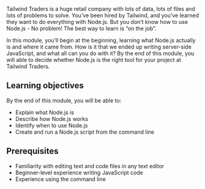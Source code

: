 Tailwind Traders is a huge retail company with lots of data, lots of files and lots of problems to solve. You’ve been hired by Tailwind, and you’ve learned they want to do everything with Node.js. But you don’t know how to use Node.js - No problem! The best way to learn is “on the job”.  

In this module, you’ll begin at the beginning, learning what Node.js actually is and where it came from. How is it that we ended up writing server-side JavaScript, and what all can you do with it? By the end of this module, you will able to decide whether Node.js is the right tool for your project at Tailwind Traders.

## Learning objectives

By the end of this module, you will be able to:

- Explain what Node.js is
- Describe how Node.js works
- Identify when to use Node.js
- Create and run a Node.js script from the command line

## Prerequisites

- Familiarity with editing text and code files in any text editor
- Beginner-level experience writing JavaScript code
- Experience using the command line
